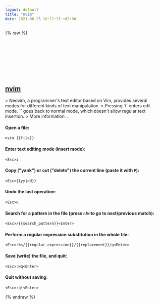 ```yaml
---
layout: default
title: "nvim"
date: 2021-06-25 18:12:13 +02:00
---
```

{% raw %}
<h2 id="nvim">
  <a href="/en/common/nvim.html">nvim</a> <a href="#nvim"><svg class="icon">
    <use href="/assets/images/unicode_sprite.svg#link" />
  </svg></a>
</h2>
> Neovim, a programmer's text editor based on Vim, provides several modes for different kinds of text manipulation.
> Pressing `i` enters edit mode. `<Esc>` goes back to normal mode, which doesn't allow regular text insertion.
> More information: <https://neovim.io>.

#### Open a file:
```shell
nvim {{file}}
```
#### Enter text editing mode (insert mode):
```shell
<Esc>i
```
#### Copy ("yank") or cut ("delete") the current line (paste it with `P`):
```shell
<Esc>{{yy|dd}}
```
#### Undo the last operation:
```shell
<Esc>u
```
#### Search for a pattern in the file (press `n`/`N` to go to next/previous match):
```shell
<Esc>/{{search_pattern}}<Enter>
```
#### Perform a regular expression substitution in the whole file:
```shell
<Esc>:%s/{{regular_expression}}/{{replacement}}/g<Enter>
```
#### Save (write) the file, and quit:
```shell
<Esc>:wq<Enter>
```
#### Quit without saving:
```shell
<Esc>:q!<Enter>
```
{% endraw %}